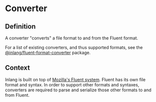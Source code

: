 # Converter

## Definition

A converter "converts" a file format to and from the Fluent format.

For a list of existing converters, and thus supported formats, see the [@inlang/fluent-format-converter](https://github.com/inlang/inlang/tree/main/packages/fluent-format-converters) package.

## Context

Inlang is built on top of [Mozilla's Fluent system](https://projectfluent.org). Fluent has its
own file format and syntax. In order to support other formats and syntaxes, converters are
required to parse and serialize those other formats to and from Fluent.
